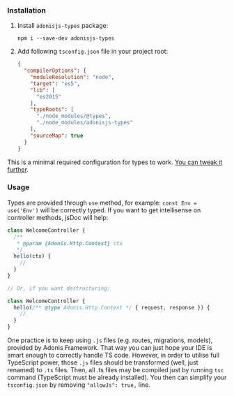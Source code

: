 ### Installation
1. Install `adonisjs-types` package:

    `npm i --save-dev adonisjs-types`
2. Add following `tsconfig.json` file in your project root:

    ```json
    {
      "compilerOptions": {
        "moduleResolution": "node",
        "target": "es5",
        "lib": [
          "es2015"
        ],
        "typeRoots": [
          "./node_modules/@types",
          "./node_modules/adonisjs-types"
        ],
        "sourceMap": true
      }
    }
    ```

This is a minimal required configuration for types to work. [You can tweak it further](http://www.typescriptlang.org/docs/handbook/tsconfig-json.html).

### Usage
Types are provided through `use` method, for example: `const Env = use('Env')` will be correctly typed. If you want to get intellisense on controller methods, jsDoc will help:
```js
class WelcomeController {
  /**
   * @param {Adonis.Http.Context} ctx
   */
  hello(ctx) {
    //
  }
}

// Or, if you want destructuring:

class WelcomeController {
  hello(/** @type Adonis.Http.Context */ { request, response }) {
    //
  }
}
```

One practice is to keep using `.js` files (e.g. routes, migrations, models), provided by Adonis Framework.
That way you can just hope your IDE is smart enough to correctly handle TS code.
However, in order to utilise full TypeScript power, those `.js` files should be transformed
(well, just renamed) to `.ts` files. Then, all .ts files may be compiled just by running `tsc`
command (TypeScript must be already installed). You then can simplify your `tsconfig.json` by removing
 `"allowJs": true,` line.
